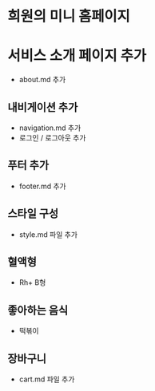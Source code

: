 # 희원의 미니 홈페이지

# 서비스 소개 페이지 추가

- about.md 추가

## 내비게이션 추가

- navigation.md 추가
- 로그인 / 로그아웃 추가

## 푸터 추가

- footer.md 추가

## 스타일 구성

- style.md 파일 추가

## 혈액형

- Rh+ B형

## 좋아하는 음식

- 떡볶이

## 장바구니

- cart.md 파일 추가
